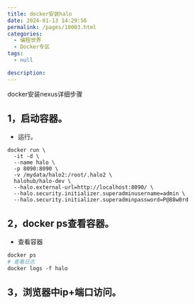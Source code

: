 ```yaml
---
title: docker安装halo
date: 2024-01-13 14:29:56
permalink: /pages/10003.html
categories: 
  - 编程世界
  - Docker专区
tags: 
  - null

description: 
---
```


docker安装nexus详细步骤


## 1，启动容器。
- 运行。

```text
docker run \
  -it -d \
  --name halo \
  -p 8090:8090 \
  -v /mydata/halo2:/root/.halo2 \
  halohub/halo-dev \
  --halo.external-url=http://localhost:8090/ \
  --halo.security.initializer.superadminusername=admin \
  --halo.security.initializer.superadminpassword=P@88w0rd
```

## 2，docker ps查看容器。
- 查看容器

```dockerfile
docker ps
# 查看日志
docker logs -f halo
```

## 3，浏览器中ip+端口访问。